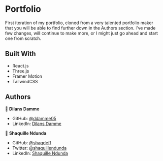 # Portfolio

First iteration of my portfolio, cloned from a very talented portfolio maker that you will be able to find further down in the Authors section. I've made few changes, will continue to make more, or I might just go ahead and start one from scratch.


## Built With

- React.js
- Three.js
- Framer Motion
- TailwindCSS


## Authors

👤 **Dilans Damme**

- GitHub: [@ddamme05](https://github.com/ddamme05)
- LinkedIn: [Dilans Damme](https://www.linkedin.com/in/dilansdamme/)

👤 **Shaquille Ndunda**

- GitHub: [@shaqdeff](https://github.com/shaqdeff)
- Twitter: [@shaquillendunda](https://twitter.com/shaquillendunda)
- LinkedIn: [Shaquille Ndunda](https://www.linkedin.com/in/shaquille-ndunda-b13a95107/)